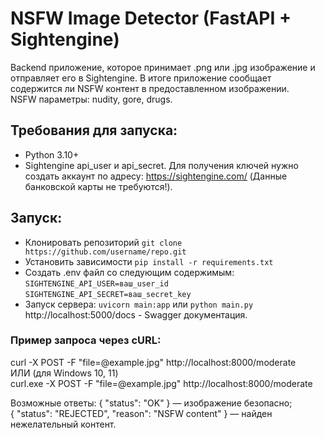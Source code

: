 # NSFW Image Detector (FastAPI + Sightengine)  

Backend приложение, которое принимает .png или .jpg изображение и отправляет его в Sightengine. В итоге приложение сообщает содержится ли NSFW контент в предоставленном изображении.  
NSFW параметры: nudity, gore, drugs.

## Требования для запуска:
- Python 3.10+
- Sightengine api_user и api_secret. Для получения ключей нужно создать аккаунт по адресу: https://sightengine.com/ (Данные банковской карты не требуются!). 

## Запуск:
- Клонировать репозиторий ``git clone https://github.com/username/repo.git``
- Установить зависимости ``pip install -r requirements.txt``
- Cоздать .env файл со следующим содержимым:  
``SIGHTENGINE_API_USER=ваш_user_id ``   
``SIGHTENGINE_API_SECRET=ваш_secret_key``
- Запуск сервера:  ``uvicorn main:app``  или ``python main.py``
 http://localhost:5000/docs - Swagger документация.


### Пример запроса через cURL:
curl -X POST -F "file=@example.jpg" http://localhost:8000/moderate   
ИЛИ (для Windows 10, 11)  
curl.exe -X POST -F "file=@example.jpg" http://localhost:8000/moderate

Возможные ответы:
{ "status": "OK" } — изображение безопасно;  
{ "status": "REJECTED", "reason": "NSFW content" } — найден нежелательный контент.
